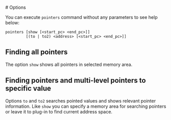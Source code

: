

# Options

You can execute `pointers` command without any parameters to see help below:

```
pointers [show [<start_pc> <end_pc>]] 
         [(to | to2) <address> [<start_pc> <end_pc>]]
```

## Finding all pointers

The option `show` shows all pointers in selected memory area. 

## Finding pointers and multi-level pointers to specific value

Options `to` and `to2` searches pointed values and shows relevant pointer information. Like `show` you can specify a memory area for searching pointers or leave it to plug-in to find current address space.  
